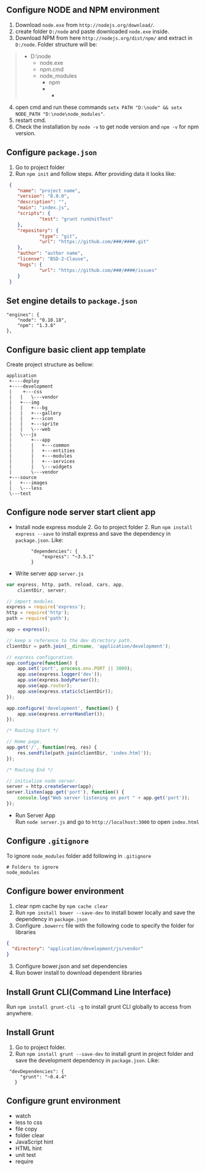 ## Configure NODE and NPM environment
1. Download `node.exe` from `http://nodejs.org/download/`.
2. create folder `D:/node` and paste downloaded `node.exe` inside.
3. Download NPM from here `http://nodejs.org/dist/npm/` and extract in `D:/node`. Folder structure will be:
>	- D:\node 
>		- node.exe  
>		- npm.cmd  
>		- node_modules  
>			- npm  
>			- *  

4. open cmd and run these commands `setx PATH "D:\node" && setx NODE_PATH "D:\node\node_modules"`.
5. restart cmd.
6. Check the installation by `node -v` to get node version and `npm -v` for npm version.

## Configure `package.json`
1. Go to project folder 
2. Run `npm init` and follow steps. After providing data it looks like:

```json
 {  
    "name": "project name",  
   	"version": "0.0.0",  
   	"description": "",  
   	"main": "index.js",  
   	"scripts": {  
     		"test": "grunt runUnitTest"  
   	},  
   	"repository": {  
     		"type": "git",  
     		"url": "https://github.com/###/####.git"  
   	},  
   	"author": "author name",  
   	"license": "BSD-2-Clause",  
   	"bugs": {  
     		"url": "https://github.com/###/####/issues"  
   	}  
 } 
 ```

## Set engine details to `package.json`
```
"engines": {  
	"node": "0.10.18",  
	"npm": "1.3.8"  
},  
```
## Configure basic client app template
Create project structure as bellow:
```
application
 +----deploy  
 +----development  
 |    +---css  
 |   |   \---vendor  
 |   +---img  
 |   |   +---bg  
 |   |   +---gallery  
 |   |   +---icon  
 |   |   +---sprite  
 |   |   \---web  
 |   \---js  
 |       +---app  
 |       |   +---common  
 |       |   +---entities  
 |       |   +---modules  
 |       |   +---services  
 |       |   \---widgets  
 |       \---vendor  
 +---source  
 |   +---images  
 |   \---less  
 \---test  
```
## Configure node server start client app
- Install node express module
	2. Go to project folder
 	2. Run `npm install express --save` to install express and save the dependency in `package.json`. Like:
```
         "dependencies": {  
             "express": "~3.5.1"  
         }  
```
- Write server app `server.js`  
```js
var express, http, path, reload, cars, app,
    clientDir, server;

// import modules.
express = require('express');
http = require('http');
path = require('path');

app = express();

// keep a reference to the dev directory path.
clientDir = path.join(__dirname, 'application/development');

// express configuration.
app.configure(function() {
    app.set('port', process.env.PORT || 3000);
    app.use(express.logger('dev'));
    app.use(express.bodyParser());
    app.use(app.router);
    app.use(express.static(clientDir));
});

app.configure('development', function() {
    app.use(express.errorHandler());
});

/* Routing Start */

// Home page.
app.get('/', function(req, res) {
    res.sendfile(path.join(clientDir, 'index.html'));
});

/* Routing End */

// initialize node server.
server = http.createServer(app);
server.listen(app.get('port'), function() {
    console.log("Web server listening on port " + app.get('port'));
});
```  
- Run Server App  
Run `node server.js` and go to `http://localhost:3000` to open `index.html`

## Configure `.gitignore`
To ignore `node_modules` folder add following in `.gitignore`
```
# Folders to ignore  
node_modules
```  

## Configure bower environment
1. clear npm cache by `npm cache clear`
2. Run `npm install bower --save-dev` to install bower locally and save the dependency in `package.json`
2. Configure `.bowerrc` file with the following code to specify the folder for libraries
```json
{
  "directory": "application/development/js/vendor"
}
``` 
3. Configure bower.json and set dependencies
3. Run bower install to download dependent libraries

## Install Grunt CLI(Command Line Interface)
Run `npm install grunt-cli -g` to install grunt CLI globally to access from anywhere.

## Install Grunt 
1. Go to project folder.
2. Run `npm install grunt --save-dev` to install grunt in project folder and save the development dependency in `package.json`. Like:
```
 "devDependencies": {  
     "grunt": "~0.4.4"  
   }  
```
## Configure grunt environment
- watch
- less to css
- file copy 
- folder clear
- JavaScript hint
- HTML hint
- unit test
- require



